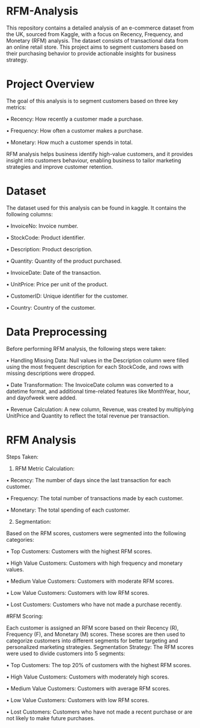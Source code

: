# RFM-Analysis

This repository contains a detailed analysis of an e-commerce dataset from the UK, sourced from Kaggle, with a focus on Recency, Frequency, and Monetary (RFM) analysis. The dataset consists of transactional data from an online retail store. This project aims to segment customers based on their purchasing behavior to provide actionable insights for business strategy.

# Project Overview

The goal of this analysis is to segment customers based on three key metrics:

•	Recency: How recently a customer made a purchase.

•	Frequency: How often a customer makes a purchase.

•	Monetary: How much a customer spends in total.

RFM analysis helps business identify high-value customers, and it provides insight into customers behaviour, enabling business to tailor marketing strategies and improve customer retention.

# Dataset
The dataset used for this analysis can be found in kaggle. It contains the following columns:

•	InvoiceNo: Invoice number.

•	StockCode: Product identifier.

•	Description: Product description.

•	Quantity: Quantity of the product purchased.

•	InvoiceDate: Date of the transaction.

•	UnitPrice: Price per unit of the product.

•	CustomerID: Unique identifier for the customer.

•	Country: Country of the customer.

# Data Preprocessing

Before performing RFM analysis, the following steps were taken:

•	Handling Missing Data: Null values in the Description column were filled using the most frequent description for each StockCode, and rows with missing descriptions were dropped.

•	Date Transformation: The InvoiceDate column was converted to a datetime format, and additional time-related features like MonthYear, hour, and dayofweek were added.

•	Revenue Calculation: A new column, Revenue, was created by multiplying UnitPrice and Quantity to reflect the total revenue per transaction.

# RFM Analysis

Steps Taken:

1.	RFM Metric Calculation:

•	Recency: The number of days since the last transaction for each customer.

•	Frequency: The total number of transactions made by each customer.

•	Monetary: The total spending of each customer.

2.	Segmentation:

Based on the RFM scores, customers were segmented into the following categories:

•	Top Customers: Customers with the highest RFM scores.

•	High Value Customers: Customers with high frequency and monetary values.

•	Medium Value Customers: Customers with moderate RFM scores.

•	Low Value Customers: Customers with low RFM scores.

•	Lost Customers: Customers who have not made a purchase recently.

#RFM Scoring:

Each customer is assigned an RFM score based on their Recency (R), Frequency (F), and Monetary (M) scores. These scores are then used to categorize customers into different segments for better targeting and personalized marketing strategies.
Segmentation Strategy:
The RFM scores were used to divide customers into 5 segments:

•	Top Customers: The top 20% of customers with the highest RFM scores.

•	High Value Customers: Customers with moderately high scores.

•	Medium Value Customers: Customers with average RFM scores.

•	Low Value Customers: Customers with low RFM scores.

•	Lost Customers: Customers who have not made a recent purchase or are not likely to make future purchases.


